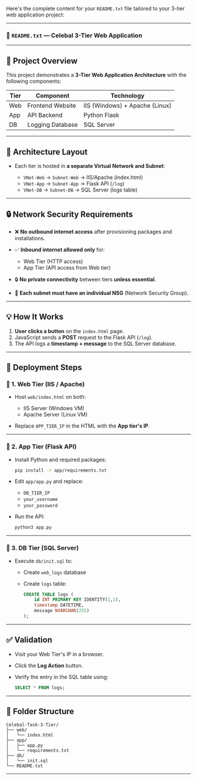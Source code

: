 Here's the complete content for your `README.txt` file tailored to your 3-tier web application project:

---

### 📘 `README.txt` — Celebal 3-Tier Web Application

---

## 📌 Project Overview

This project demonstrates a **3-Tier Web Application Architecture** with the following components:

| Tier | Component        | Technology                     |
| ---- | ---------------- | ------------------------------ |
| Web  | Frontend Website | IIS (Windows) + Apache (Linux) |
| App  | API Backend      | Python Flask                   |
| DB   | Logging Database | SQL Server                     |

---

## 🧱 Architecture Layout

* Each tier is hosted in **a separate Virtual Network and Subnet**:

  * `VNet-Web` → `Subnet-Web` → IIS/Apache (index.html)
  * `VNet-App` → `Subnet-App` → Flask API (`/log`)
  * `VNet-DB`  → `Subnet-DB`  → SQL Server (logs table)

---

## 🔒 Network Security Requirements

* ❌ **No outbound internet access** after provisioning packages and installations.
* ✅ **Inbound internet allowed only** for:

  * Web Tier (HTTP access)
  * App Tier (API access from Web tier)
* 🔒 **No private connectivity** between tiers **unless essential**.
* 📛 **Each subnet must have an individual NSG** (Network Security Group).

---

## 💡 How It Works

1. **User clicks a button** on the `index.html` page.
2. JavaScript sends a **POST** request to the Flask API (`/log`).
3. The API logs a **timestamp + message** to the SQL Server database.

---

## 🚀 Deployment Steps

### 🔹 1. Web Tier (IIS / Apache)

* Host `web/index.html` on both:

  * IIS Server (Windows VM)
  * Apache Server (Linux VM)
* Replace `APP_TIER_IP` in the HTML with the **App tier's IP**.

---

### 🔹 2. App Tier (Flask API)

* Install Python and required packages:

  ```bash
  pip install -r app/requirements.txt
  ```
* Edit `app/app.py` and replace:

  * `DB_TIER_IP`
  * `your_username`
  * `your_password`
* Run the API:

  ```bash
  python3 app.py
  ```

---

### 🔹 3. DB Tier (SQL Server)

* Execute `db/init.sql` to:

  * Create `web_logs` database
  * Create `logs` table:

    ```sql
    CREATE TABLE logs (
        id INT PRIMARY KEY IDENTITY(1,1),
        timestamp DATETIME,
        message NVARCHAR(255)
    );
    ```

---

## ✅ Validation

* Visit your Web Tier's IP in a browser.
* Click the **Log Action** button.
* Verify the entry in the SQL table using:

  ```sql
  SELECT * FROM logs;
  ```

---

## 📁 Folder Structure

```
Celebal-Task-3-Tier/
├── web/
│   └── index.html
├── app/
│   ├── app.py
│   └── requirements.txt
├── db/
│   └── init.sql
└── README.txt
```

---


